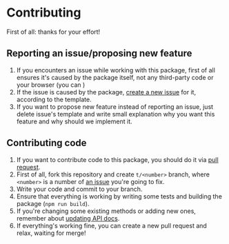# Contributing

First of all: thanks for your effort!

## Reporting an issue/proposing new feature

1. If you encounters an issue while working with this package, first of all ensures it's caused by the package itself, not any third-party code or your browser (you can )
2. If the issue is caused by the package, [create a new issue](/../../issues/new) for it, according to the template.
3. If you want to propose new feature instead of reporting an issue, just delete issue's template and write small explanation why you want this feature and why should we implement it.

## Contributing code

1. If you want to contribute code to this package, you should do it via [pull request](/../../pulls).
2. First of all, fork this repository and create `t/<number>` branch, where `<number>` is a number of [an issue](/../../issues) you're going to fix.
3. Write your code and commit to your branch.
4. Ensure that everything is working by writing some tests and building the package (`npm run build`).
5. If you're changing some existing methods or adding new ones, remember about [updating API docs](http://usejsdoc.org/).
6. If everything's working fine, you can create a new pull request and relax, waiting for merge!
